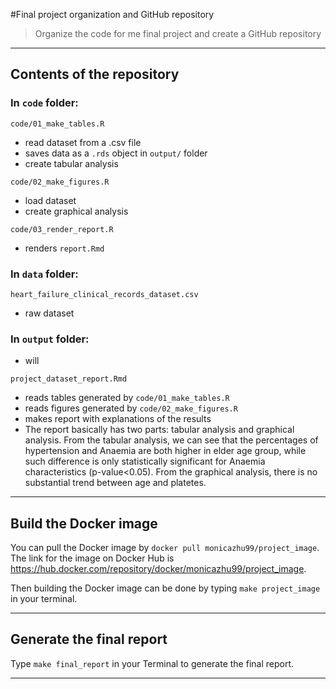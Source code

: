 #Final project organization and GitHub repository

> Organize the code for me final project and create a GitHub repository

------------------------------------------------------------------------

## Contents of the repository


### In `code` folder:

`code/01_make_tables.R`

  - read dataset from a .csv file
  - saves data as a `.rds` object in `output/` folder
  - create tabular analysis

`code/02_make_figures.R`

  - load dataset
  - create graphical analysis

`code/03_render_report.R`

  - renders `report.Rmd`
  
### In `data` folder:
`heart_failure_clinical_records_dataset.csv`
   - raw dataset
   
### In `output` folder:
  - will 


`project_dataset_report.Rmd`

  - reads tables generated by `code/01_make_tables.R`
  - reads figures generated by `code/02_make_figures.R`
  - makes report with explanations of the results
  - The report basically has two parts: tabular analysis and graphical analysis. From the tabular analysis, we can see that the percentages of hypertension and Anaemia are both higher in elder age group, while such difference is only statistically significant for Anaemia characteristics (p-value<0.05). From the graphical analysis, there is no substantial trend between age and platetes.
  
------------------------------------------------------------------------  

## Build the Docker image

You can pull the Docker image by `docker pull monicazhu99/project_image`. The link for the image on Docker Hub is https://hub.docker.com/repository/docker/monicazhu99/project_image.

Then building the Docker image can be done by typing `make project_image` in your terminal.

------------------------------------------------------------------------  

## Generate the final report

Type `make final_report` in your Terminal to generate the final report.

------------------------------------------------------------------------ 




